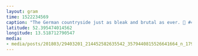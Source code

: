 ```yaml
---
layout: gram
time: 1522234569
caption: "The German countryside just as bleak and brutal as ever. 🖤 #4m4eu"
latitude: 52.395474014562
longitude: 13.518712790547
media:
- media/posts/201803/29403201_214452582635542_3579440815526641664_n_17934351367027226.jpg
---
```

